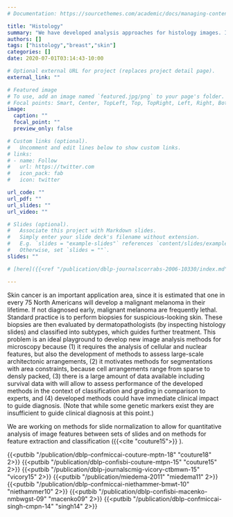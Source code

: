 ```yaml
---
# Documentation: https://sourcethemes.com/academic/docs/managing-content/

title: "Histology"
summary: "We have developed analysis approaches for histology images. In particular, we have pioneered approaches for appearance normalization."
authors: []
tags: ["histology","breast","skin"]
categories: []
date: 2020-07-01T03:14:43-10:00

# Optional external URL for project (replaces project detail page).
external_link: ""

# Featured image
# To use, add an image named `featured.jpg/png` to your page's folder.
# Focal points: Smart, Center, TopLeft, Top, TopRight, Left, Right, BottomLeft, Bottom, BottomRight.
image:
  caption: ""
  focal_point: ""
  preview_only: false

# Custom links (optional).
#   Uncomment and edit lines below to show custom links.
# links:
# - name: Follow
#   url: https://twitter.com
#   icon_pack: fab
#   icon: twitter

url_code: ""
url_pdf: ""
url_slides: ""
url_video: ""

# Slides (optional).
#   Associate this project with Markdown slides.
#   Simply enter your slide deck's filename without extension.
#   E.g. `slides = "example-slides"` references `content/slides/example-slides.md`.
#   Otherwise, set `slides = ""`.
slides: ""

# [here]({{<ref "/publication/dblp-journalscorrabs-2006-10330/index.md" >}})

---
```


Skin cancer is an important application area, since it is estimated that one in every 75 North Americans will develop a malignant melanoma in their lifetime. If not diagnosed early, malignant melanoma are frequently lethal. Standard practice is to perform biopsies for suspicious-looking skin. These biopsies are then evaluated by dermatopathologists (by inspecting histology slides) and classified into subtypes, which guides further treatment. This problem is an ideal playground to develop new image analysis methods for microscopy because (1) it requires the analysis of cellular and nuclear features, but also the development of methods to assess large-scale architectonic arrangements, (2) it motivates methods for segmentations with area constraints, because cell arrangements range from sparse to densly packed, (3) there is a large amount of data available including survival data with will allow to assess performance of the developed methods in the context of classification and grading in comparison to experts, and (4) developed methods could have immediate clinical impact to guide diagnosis. (Note that while some genetic markers exist they are insufficient to guide clinical diagnosis at this point.)

We are working on methods for slide normalization to allow for quantitative analysis of image features between sets of slides and on methods for feature extraction and classification ({{<cite "couture15">}}
).

{{<putbib "/publication/dblp-confmiccai-couture-mptn-18" "couture18" 2>}}
{{<putbib "/publication/dblp-confisbi-couture-mtpn-15" "couture15" 2>}}
{{<putbib "/publication/dblp-journalscmig-vicory-ctbmwn-15" "vicory15" 2>}}
{{<putbib "/publication/miedema-2011" "miedema11" 2>}}
{{<putbib "/publication/dblp-confmiccai-niethammer-bmwt-10" "niethammer10" 2>}}
{{<putbib "/publication/dblp-confisbi-macenko-nmbwgst-09" "macenko09" 2>}}
{{<putbib "/publication/dblp-confmiccai-singh-cmpn-14" "singh14" 2>}}





